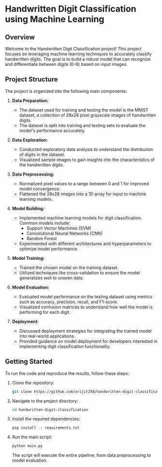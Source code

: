 # Handwritten Digit Classification using Machine Learning

## Overview

Welcome to the Handwritten Digit Classification project! This project focuses on leveraging machine learning techniques to accurately classify handwritten digits. The goal is to build a robust model that can recognize and differentiate between digits (0-9) based on input images.

## Project Structure

The project is organized into the following main components:

1. **Data Preparation:**
   - The dataset used for training and testing the model is the MNIST dataset, a collection of 28x28 pixel grayscale images of handwritten digits.
   - The dataset is split into training and testing sets to evaluate the model's performance accurately.

2. **Data Exploration:**
   - Conducted exploratory data analysis to understand the distribution of digits in the dataset.
   - Visualized sample images to gain insights into the characteristics of the handwritten digits.

3. **Data Preprocessing:**
   - Normalized pixel values to a range between 0 and 1 for improved model convergence.
   - Flattened the 28x28 images into a 1D array for input to machine learning models.

4. **Model Building:**
   - Implemented machine learning models for digit classification. Common models include:
     - Support Vector Machines (SVM)
     - Convolutional Neural Networks (CNN)
     - Random Forest
   - Experimented with different architectures and hyperparameters to optimize model performance.

5. **Model Training:**
   - Trained the chosen model on the training dataset.
   - Utilized techniques like cross-validation to ensure the model generalizes well to unseen data.

6. **Model Evaluation:**
   - Evaluated model performance on the testing dataset using metrics such as accuracy, precision, recall, and F1-score.
   - Visualized confusion matrices to understand how well the model is performing for each digit.

7. **Deployment:**
   - Discussed deployment strategies for integrating the trained model into real-world applications.
   - Provided guidance on model deployment for developers interested in implementing digit classification functionality.

## Getting Started

To run the code and reproduce the results, follow these steps:

1. Clone the repository:

   ```bash
   git clone https://github.com/arijit258/handwritten-digit-classification.git
   ```

2. Navigate to the project directory:

   ```bash
   cd handwritten-digit-classification
   ```

3. Install the required dependencies:

   ```bash
   pip install -r requirements.txt
   ```

4. Run the main script:

   ```bash
   python main.py
   ```

   The script will execute the entire pipeline, from data preprocessing to model evaluation.
